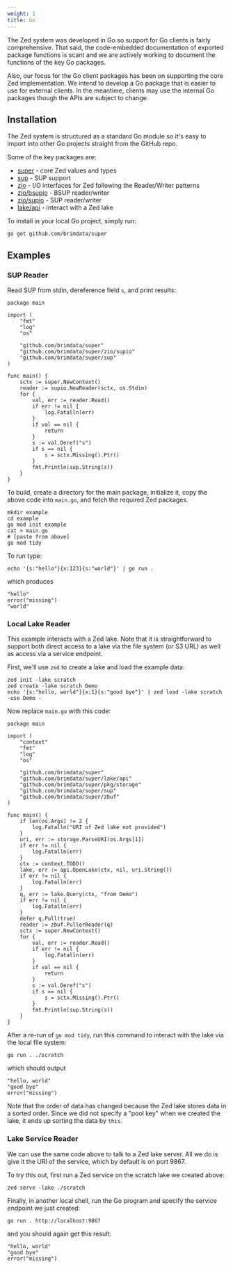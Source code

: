 ```yaml
---
weight: 1
title: Go
---
```


The Zed system was developed in Go so support for Go clients is
fairly comprehensive.  That said, the code-embedded documentation of exported
package functions is scant and we are actively working to document
the functions of the key Go packages.

Also, our focus for the Go client packages has been on supporting
the core Zed implementation.  We intend to develop a Go package that
is easier to use for external clients.  In the meantime, clients
may use the internal Go packages though the APIs are subject to change.

## Installation

The Zed system is structured as a standard Go module so it's easy to import into
other Go projects straight from the GitHub repo.

Some of the key packages are:

* [super](https://pkg.go.dev/github.com/brimdata/super) - core Zed values and types
* [sup](https://pkg.go.dev/github.com/brimdata/super/sup) - SUP support
* [zio](https://pkg.go.dev/github.com/brimdata/super/zio) - I/O interfaces for Zed following the Reader/Writer patterns
* [zio/bsupio](https://pkg.go.dev/github.com/brimdata/super/zio/bsupio) - BSUP reader/writer
* [zio/supio](https://pkg.go.dev/github.com/brimdata/super/zio/supio) - SUP reader/writer
* [lake/api](https://pkg.go.dev/github.com/brimdata/super/lake/api) - interact with a Zed lake

To install in your local Go project, simply run:
```
go get github.com/brimdata/super
```

## Examples

### SUP Reader

Read SUP from stdin, dereference field `s`, and print results:
```mdtest-go-example
package main

import (
	"fmt"
	"log"
	"os"

	"github.com/brimdata/super"
	"github.com/brimdata/super/zio/supio"
	"github.com/brimdata/super/sup"
)

func main() {
	sctx := super.NewContext()
	reader := supio.NewReader(sctx, os.Stdin)
	for {
		val, err := reader.Read()
		if err != nil {
			log.Fatalln(err)
		}
		if val == nil {
			return
		}
		s := val.Deref("s")
		if s == nil {
			s = sctx.Missing().Ptr()
		}
		fmt.Println(sup.String(s))
	}
}
```
To build, create a directory for the main package, initialize it,
copy the above code into `main.go`, and fetch the required Zed packages.
```
mkdir example
cd example
go mod init example
cat > main.go
# [paste from above]
go mod tidy
```
To run type:
```
echo '{s:"hello"}{x:123}{s:"world"}' | go run .
```
which produces
```
"hello"
error("missing")
"world"
```

### Local Lake Reader

This example interacts with a Zed lake.  Note that it is straightforward
to support both direct access to a lake via the file system (or S3 URL) as well
as access via a service endpoint.

First, we'll use `zed` to create a lake and load the example data:
```
zed init -lake scratch
zed create -lake scratch Demo
echo '{s:"hello, world"}{x:1}{s:"good bye"}' | zed load -lake scratch -use Demo -
```
Now replace `main.go` with this code:
```mdtest-go-example
package main

import (
	"context"
	"fmt"
	"log"
	"os"

	"github.com/brimdata/super"
	"github.com/brimdata/super/lake/api"
	"github.com/brimdata/super/pkg/storage"
	"github.com/brimdata/super/sup"
	"github.com/brimdata/super/zbuf"
)

func main() {
	if len(os.Args) != 2 {
		log.Fatalln("URI of Zed lake not provided")
	}
	uri, err := storage.ParseURI(os.Args[1])
	if err != nil {
		log.Fatalln(err)
	}
	ctx := context.TODO()
	lake, err := api.OpenLake(ctx, nil, uri.String())
	if err != nil {
		log.Fatalln(err)
	}
	q, err := lake.Query(ctx, "from Demo")
	if err != nil {
		log.Fatalln(err)
	}
	defer q.Pull(true)
	reader := zbuf.PullerReader(q)
	sctx := super.NewContext()
	for {
		val, err := reader.Read()
		if err != nil {
			log.Fatalln(err)
		}
		if val == nil {
			return
		}
		s := val.Deref("s")
		if s == nil {
			s = sctx.Missing().Ptr()
		}
		fmt.Println(sup.String(s))
	}
}
```
After a re-run of `go mod tidy`, run this command to interact with the lake via
the local file system:
```
go run . ./scratch
```
which should output
```
"hello, world"
"good bye"
error("missing")
```
Note that the order of data has changed because the Zed lake stores data
in a sorted order.  Since we did not specify a "pool key" when we created
the lake, it ends up sorting the data by `this`.

### Lake Service Reader

We can use the same code above to talk to a Zed lake server.  All we do is
give it the URI of the service, which by default is on port 9867.

To try this out, first run a Zed service on the scratch lake we created
above:
```
zed serve -lake ./scratch
```
Finally, in another local shell, run the Go program and specify the service
endpoint we just created:
```
go run . http://localhost:9867
```
and you should again get this result:
```
"hello, world"
"good bye"
error("missing")
```
